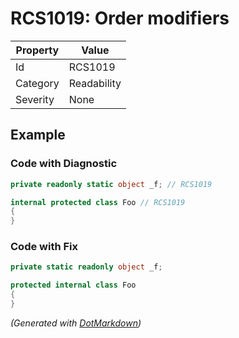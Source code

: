 # RCS1019: Order modifiers

| Property | Value       |
| -------- | ----------- |
| Id       | RCS1019     |
| Category | Readability |
| Severity | None        |

## Example

### Code with Diagnostic

```csharp
private readonly static object _f; // RCS1019

internal protected class Foo // RCS1019
{
}
```

### Code with Fix

```csharp
private static readonly object _f;

protected internal class Foo
{
}
```


*\(Generated with [DotMarkdown](http://github.com/JosefPihrt/DotMarkdown)\)*